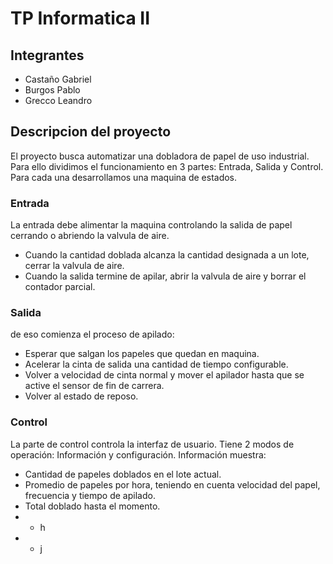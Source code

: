 
# TP Informatica II

## Integrantes
* Castaño Gabriel
* Burgos Pablo
* Grecco Leandro

## Descripcion del proyecto
El proyecto busca automatizar una dobladora de papel de uso industrial. Para ello dividimos el funcionamiento en 3 partes: Entrada, Salida y Control. Para cada una desarrollamos una maquina de estados.

### Entrada
La entrada debe alimentar la maquina controlando la salida de papel cerrando o abriendo la valvula de aire.
* Cuando la cantidad doblada alcanza la cantidad designada a un lote, cerrar la valvula de aire.
* Cuando la salida termine de apilar, abrir la valvula de aire y borrar el contador parcial.

### Salida
de eso comienza el proceso de apilado:
* Esperar que salgan los papeles que quedan en maquina.
* Acelerar la cinta de salida una cantidad de tiempo configurable.
* Volver a velocidad de cinta normal y mover el apilador hasta que se active el sensor de fin de carrera.
* Volver al estado de reposo.

### Control
La parte de control controla la interfaz de usuario. Tiene 2 modos de operación: Información y configuración.
Información muestra:
* Cantidad de papeles doblados en el lote actual.
* Promedio de papeles por hora, teniendo en cuenta velocidad del papel, frecuencia y tiempo de apilado.
* Total doblado hasta el momento.
* * h
* * j
